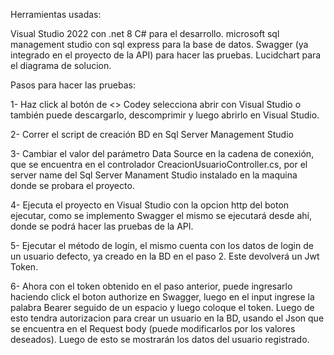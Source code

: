 Herramientas usadas:

Visual Studio 2022 con .net 8 C# para el desarrollo.
microsoft sql management studio con sql express para la base de datos.
Swagger (ya integrado en el proyecto de la API) para hacer las pruebas.
Lucidchart para el diagrama de solucion.

Pasos para hacer las pruebas:

1- Haz click al botón de <> Codey selecciona abrir con Visual Studio o también puede descargarlo, descomprimir y luego abrirlo en Visual Studio.

2- Correr el script de creación BD en Sql Server Management Studio

3- Cambiar el valor del parámetro Data Source en la cadena de conexión, que se encuentra en el controlador CreacionUsuarioController.cs, por el server name del Sql Server Manament Studio instalado en la maquina donde se probara el proyecto.

4- Ejecuta el proyecto en Visual Studio con la opcion http del boton ejecutar, como se implemento Swagger el mismo se ejecutará desde ahí, donde se podrá hacer las pruebas de la API.

5- Ejecutar el método de login, el mismo cuenta con los datos de login de un usuario defecto, ya creado en la BD en el paso 2. Este devolverá un Jwt Token.

6- Ahora con el token obtenido en el paso anterior, puede ingresarlo haciendo click el boton authorize en Swagger, luego en el input ingrese la palabra Bearer seguido de un espacio y luego coloque el token.
Luego de esto tendra autorizacion para crear un usuario en la BD, usando el Json que se encuentra en el Request body (puede modificarlos por los valores deseados). Luego de esto se mostrarán los datos del usuario registrado.
